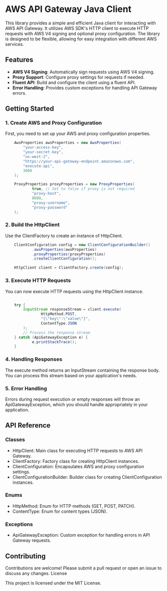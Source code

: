 # AWS API Gateway Java Client

This library provides a simple and efficient Java client for interacting with AWS API Gateway. It utilizes AWS SDK's HTTP client to execute HTTP requests with AWS V4 signing and optional proxy configuration. The library is designed to be flexible, allowing for easy integration with different AWS services.

## Features

- **AWS V4 Signing**: Automatically sign requests using AWS V4 signing.
- **Proxy Support**: Configure proxy settings for requests if needed.
- **Fluent API**: Build and configure the client using a fluent API.
- **Error Handling**: Provides custom exceptions for handling API Gateway errors.

## Getting Started
### 1. Create AWS and Proxy Configuration

First, you need to set up your AWS and proxy configuration properties. 
```java
    AwsProperties awsProperties = new AwsProperties(
        "your-access-key",
        "your-secret-key",
        "us-west-2",
        "https://your-api-gateway-endpoint.amazonaws.com",
        "execute-api",
        3000
    );
```
```java
    ProxyProperties proxyProperties = new ProxyProperties(
            true, // Set to false if proxy is not required
            "proxy-host",
            8080,
            "proxy-username",
            "proxy-password"
    );
```
### 2. Build the HttpClient

Use the ClientFactory to create an instance of HttpClient.

```java
    ClientConfiguration config = new ClientConfigurationBuilder()
            .awsProperties(awsProperties)
            .proxyProperties(proxyProperties)
            .createClientConfiguration();

    HttpClient client = ClientFactory.create(config);

```
### 3. Execute HTTP Requests

You can now execute HTTP requests using the HttpClient instance.

```java

    try {
        InputStream responseStream = client.execute(
                HttpMethod.POST,
                "{\"key\":\"value\"}",
                ContentType.JSON
        );
        // Process the response stream
    } catch (ApiGatewayException e) {
            e.printStackTrace();
    }
```
### 4. Handling Responses

The execute method returns an InputStream containing the response body. You can process this stream based on your application's needs.
### 5. Error Handling

Errors during request execution or empty responses will throw an ApiGatewayException, which you should handle appropriately in your application.
## API Reference
### Classes

- HttpClient: Main class for executing HTTP requests to AWS API Gateway.
- ClientFactory: Factory class for creating HttpClient instances.
- ClientConfiguration: Encapsulates AWS and proxy configuration settings. 
- ClientConfigurationBuilder: Builder class for creating ClientConfiguration instances.

### Enums
- HttpMethod: Enum for HTTP methods (GET, POST, PATCH).
- ContentType: Enum for content types (JSON).
### Exceptions

  - ApiGatewayException: Custom exception for handling errors in API Gateway requests.

## Contributing

Contributions are welcome! Please submit a pull request or open an issue to discuss any changes.
License

This project is licensed under the MIT License.
